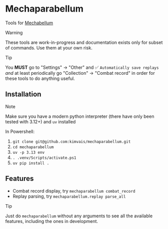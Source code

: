 # Mechaparabellum

Tools for [Mechabellum](https://store.steampowered.com/app/669330/Mechabellum/)

> [!WARNING]
> These tools are work-in-progress and documentation exists only for subset of commands. Use them at your own risk.

> [!TIP]
> You __MUST__ go to "Settings" -> "Other" and :white_check_mark: `Automatically save replays` _and_ at least periodically go 
> "Collection" -> "Combat record" in order for these tools to do anything useful.

## Installation
>[!NOTE]
> Make sure you have a modern python interpreter (there have only been tested with 3.12+) and `uv` installed

In Powershell:

1. `git clone git@github.com:kimvais/mechaparabellum.git`
2.  `cd mechaparabellum`
3. `uv -p 3.13 env `
4. `. .venv/Scripts/activate.ps1`
5. `uv pip install .`

## Features
- Combat record display, try `mechaparabellum combat_record`
- Replay parsing, try `mechaparabellum.replay parse_all`

>[!TIP]
> Just do `mechaparabellum` without any arguments to see all the available features, including the ones in development.
